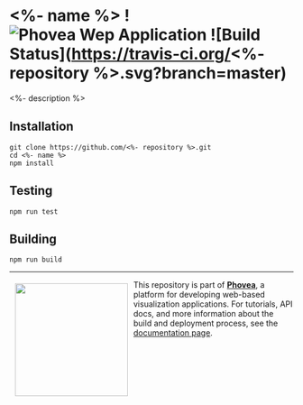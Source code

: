 <%- name %> !![Phovea Wep Application](https://img.shields.io/badge/Phovea-Application-1BA64E.svg) ![Build Status](https://travis-ci.org/<%- repository %>.svg?branch=master)
=====================

<%- description %>

Installation
------------

```
git clone https://github.com/<%- repository %>.git
cd <%- name %>
npm install
```

Testing
-------

```
npm run test
```

Building
--------

```
npm run build
```

***

<a href="https://caleydo.org"><img src="http://caleydo.org/assets/images/logos/caleydo.svg" align="left" width="200px" hspace="10" vspace="6"></a>
This repository is part of **[Phovea](http://phovea.caleydo.org/)**, a platform for developing web-based visualization applications. For tutorials, API docs, and more information about the build and deployment process, see the [documentation page](http://caleydo.org/documentation/).

